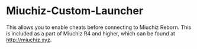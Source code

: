 # Miuchiz-Custom-Launcher

This allows you to enable cheats before connecting to Miuchiz Reborn. This is included as a part of Miuchiz R4 and higher, which can be found at http://miuchiz.xyz.

